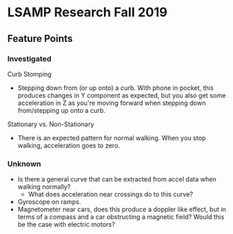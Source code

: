 # LSAMP Research Fall 2019

## Feature Points

### Investigated

Curb Stomping
- Stepping down from (or up onto) a curb. With phone in pocket, this produces changes in Y component as expected, but you also get some acceleration in Z as you're moving forward when stepping down from/stepping up onto a curb.

Stationary vs. Non-Stationary

* There is an expected pattern for normal walking. When you stop walking, acceleration goes to zero.

### Unknown

* Is there a general curve that can be extracted from accel data when walking normally?
  * What does acceleration near crossings do to this curve?
* Gyroscope on ramps.
* Magnetometer near cars, does this produce a doppler like effect, but in terms of a compass and a car obstructing a magnetic field? Would this be the case with electric motors?

